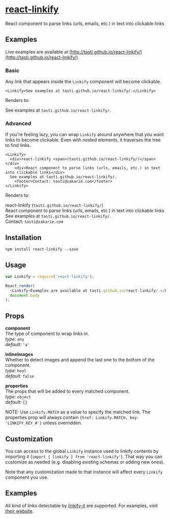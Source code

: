 # [react-linkify](http://tasti.github.io/react-linkify/)
React component to parse links (urls, emails, etc.) in text into clickable links

## Examples

Live examples are available at [http://tasti.github.io/react-linkify/](http://tasti.github.io/react-linkify/).

### Basic

Any link that appears inside the `Linkify` component will become clickable.

```
<Linkify>See examples at tasti.github.io/react-linkify/.</Linkify>
```

Renders to:

See examples at `tasti.github.io/react-linkify/`.

### Advanced

If you're feeling lazy, you can wrap `Linkify` around anywhere that you want links to become clickable. Even with nested elements, it traverses the tree to find links.

```
<Linkify>
  <div>react-linkify <span>(tasti.github.io/react-linkify/)</span></div>
    <div>React component to parse links (urls, emails, etc.) in text into clickable links</div>
  See examples at tasti.github.io/react-linkify/.
    <footer>Contact: tasti@zakarie.com</footer>
</Linkify>
```

Renders to:

react-linkify (`tasti.github.io/react-linkify/`)  
React component to parse links (urls, emails, etc.) in text into clickable links  
See examples at `tasti.github.io/react-linkify/`.  
Contact: `tasti@zakarie.com`


## Installation

```
npm install react-linkify --save
```

## Usage

```js
var Linkify = require('react-linkify');

React.render(
  <Linkify>Examples are available at tasti.github.io/react-linkify/.</Linkify>,
  document.body
);
```

## Props

**component**  
The type of component to wrap links in.  
_type:_ `any`  
_default:_ `'a'`  

**inlineImages**  
Whether to detect images and append the last one to the bottom of the component.  
_type:_ `bool`  
_default:_ `false`  

**properties**  
The props that will be added to every matched component.  
_type:_ `object`  
_default:_ `{}`

NOTE: Use `Linkify.MATCH` as a value to specify the matched link. The properties prop will always contain `{href: Linkify.MATCH, key: 'LINKIFY_KEY_#'}` unless overridden.


## Customization

You can access to the global `Linkify` instance used to linkify contents by importing it (`import { linkify } from 'react-linkify'`).
That way you can customize as needed (e.g. disabling existing schemas or adding new ones).

Note that any customization made to that instance will affect every `Linkify` component you use.

## Examples

All kind of links detectable by
[linkify-it](https://github.com/markdown-it/linkify-it) are supported. For
examples, visit [their website](http://markdown-it.github.io/linkify-it/).
